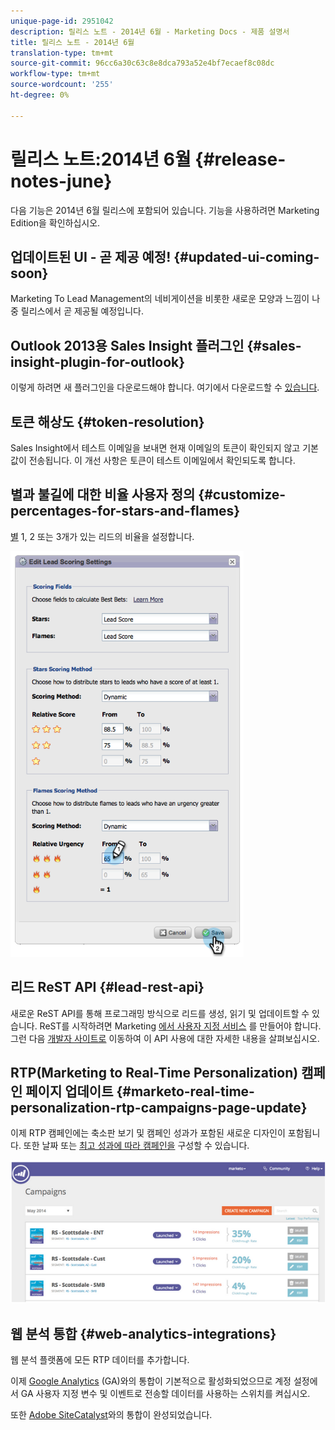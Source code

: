 ```yaml
---
unique-page-id: 2951042
description: 릴리스 노트 - 2014년 6월 - Marketing Docs - 제품 설명서
title: 릴리스 노트 - 2014년 6월
translation-type: tm+mt
source-git-commit: 96cc6a30c63c8e8dca793a52e4bf7ecaef8c08dc
workflow-type: tm+mt
source-wordcount: '255'
ht-degree: 0%

---
```



# 릴리스 노트:2014년 6월 {#release-notes-june}

다음 기능은 2014년 6월 릴리스에 포함되어 있습니다. 기능을 사용하려면 Marketing Edition을 확인하십시오.

## 업데이트된 UI - 곧 제공 예정! {#updated-ui-coming-soon}

Marketing To Lead Management의 네비게이션을 비롯한 새로운 모양과 느낌이 나중 릴리스에서 곧 제공될 예정입니다.

## Outlook 2013용 Sales Insight 플러그인 {#sales-insight-plugin-for-outlook}

이렇게 하려면 새 플러그인을 다운로드해야 합니다. 여기에서 다운로드할 수 [있습니다](../../product-docs/marketo-sales-insight/msi-outlook-plugin/install-the-marketo-email-add-in-for-outlook-with-a-registration-code.md).

## 토큰 해상도 {#token-resolution}

Sales Insight에서 테스트 이메일을 보내면 현재 이메일의 토큰이 확인되지 않고 기본값이 전송됩니다. 이 개선 사항은 토큰이 테스트 이메일에서 확인되도록 합니다.

## 별과 불길에 대한 비율 사용자 정의 {#customize-percentages-for-stars-and-flames}

[별](../../product-docs/marketo-sales-insight/msi-for-salesforce/features/stars-and-flames/customize-stars-and-flames.md) 1, 2 또는 3개가 있는 리드의 비율을 설정합니다.

![](assets/image2014-9-22-13-3a50-3a31.png)

## 리드 ReST API {#lead-rest-api}

새로운 ReST API를 통해 프로그래밍 방식으로 리드를 생성, 읽기 및 업데이트할 수 있습니다. ReST를 시작하려면 Marketing [에서 사용자 지정 서비스](../../product-docs/administration/additional-integrations/create-a-custom-service-for-use-with-rest-api.md) 를 만들어야 합니다. 그런 다음 [개발자 사이트로](http://developers.marketo.com/documentation/rest/) 이동하여 이 API 사용에 대한 자세한 내용을 살펴보십시오.

## RTP(Marketing to Real-Time Personalization) 캠페인 페이지 업데이트 {#marketo-real-time-personalization-rtp-campaigns-page-update}

이제 RTP 캠페인에는 축소판 보기 및 캠페인 성과가 포함된 새로운 디자인이 포함됩니다. 또한 날짜 또는 [최고 성과에 따라 캠페인을](../../product-docs/web-personalization/working-with-web-campaigns/sort-web-campaigns-by-latest-or-top-performing.md) 구성할 수 있습니다.

![](assets/image2014-9-22-13-3a50-3a57.png)

## 웹 분석 통합 {#web-analytics-integrations}

웹 분석 플랫폼에 모든 RTP 데이터를 추가합니다.

이제 [Google Analytics](../../product-docs/web-personalization/reporting-for-web-personalization/web-analytics-integrations/integrate-rtp-with-google-analytics.md) (GA)와의 통합이 기본적으로 활성화되었으므로 계정 설정에서 GA 사용자 지정 변수 및 이벤트로 전송할 데이터를 사용하는 스위치를 켜십시오.

또한 [Adobe SiteCatalyst](../../product-docs/web-personalization/reporting-for-web-personalization/web-analytics-integrations/integrate-with-adobe-analytics.md)와의 통합이 완성되었습니다.
